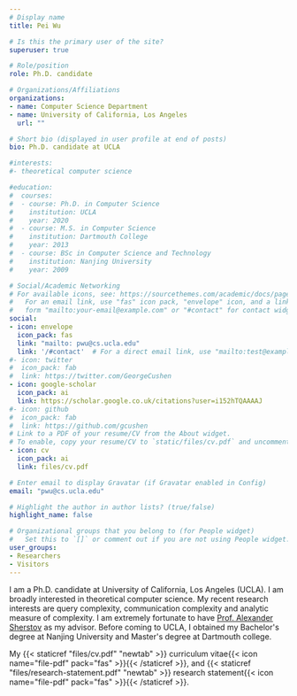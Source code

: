 ```yaml
---
# Display name
title: Pei Wu

# Is this the primary user of the site?
superuser: true

# Role/position
role: Ph.D. candidate

# Organizations/Affiliations
organizations:
- name: Computer Science Department
- name: University of California, Los Angeles 
  url: ""

# Short bio (displayed in user profile at end of posts)
bio: Ph.D. candidate at UCLA

#interests:
#- theoretical computer science

#education:
#  courses:
#  - course: Ph.D. in Computer Science
#    institution: UCLA
#    year: 2020
#  - course: M.S. in Computer Science 
#    institution: Dartmouth College
#    year: 2013
#  - course: BSc in Computer Science and Technology
#    institution: Nanjing University
#    year: 2009

# Social/Academic Networking
# For available icons, see: https://sourcethemes.com/academic/docs/page-builder/#icons
#   For an email link, use "fas" icon pack, "envelope" icon, and a link in the
#   form "mailto:your-email@example.com" or "#contact" for contact widget.
social:
- icon: envelope
  icon_pack: fas
  link: "mailto: pwu@cs.ucla.edu"
  link: '/#contact'  # For a direct email link, use "mailto:test@example.org".
#- icon: twitter
#  icon_pack: fab
#  link: https://twitter.com/GeorgeCushen
- icon: google-scholar
  icon_pack: ai
  link: https://scholar.google.co.uk/citations?user=i152hTQAAAAJ
#- icon: github
#  icon_pack: fab
#  link: https://github.com/gcushen
# Link to a PDF of your resume/CV from the About widget.
# To enable, copy your resume/CV to `static/files/cv.pdf` and uncomment the lines below.
- icon: cv
  icon_pack: ai
  link: files/cv.pdf

# Enter email to display Gravatar (if Gravatar enabled in Config)
email: "pwu@cs.ucla.edu"

# Highlight the author in author lists? (true/false)
highlight_name: false

# Organizational groups that you belong to (for People widget)
#   Set this to `[]` or comment out if you are not using People widget.
user_groups:
- Researchers
- Visitors
---
```

I am a Ph.D. candidate at University of California, Los Angeles (UCLA). I am broadly interested in theoretical computer science. My recent research interests are query complexity, communication complexity and analytic measure of complexity. I am extremely fortunate to have [Prof. Alexander Sherstov](http://web.cs.ucla.edu/~sherstov/) as my advisor. Before coming to UCLA, I obtained my Bachelor's degree at Nanjing University and Master's degree at Dartmouth college.

My {{< staticref "files/cv.pdf" "newtab" >}} curriculum vitae{{< icon name="file-pdf" pack="fas" >}}{{< /staticref >}}, and {{< staticref "files/research-statement.pdf" "newtab" >}} research statement{{< icon name="file-pdf" pack="fas" >}}{{< /staticref >}}.

